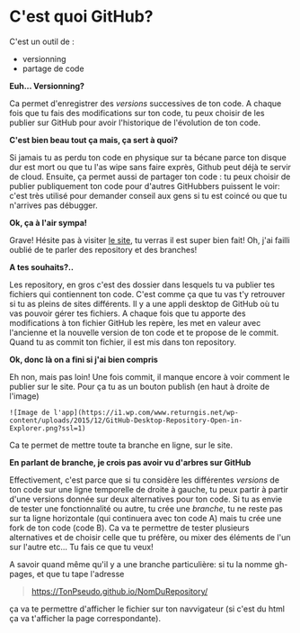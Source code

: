 # C'est quoi GitHub?

C'est un outil de :
- versionning
- partage de code

**Euh... Versionning?**

Ca permet d'enregistrer des *versions* successives de ton code. A chaque fois que tu fais des modifications sur ton code, tu peux choisir de les publier sur GitHub pour avoir l'historique de l'évolution de ton code.

**C'est bien beau tout ça mais, ça sert à quoi?**

Si jamais tu as perdu ton code en physique sur ta bécane parce ton disque dur est mort ou que tu l'as wipe sans faire exprès, Github peut déjà te servir de cloud.
Ensuite, ça permet aussi de partager ton code : tu peux choisir de publier publiquement ton code pour d'autres GitHubbers puissent le voir: c'est très utilisé pour demander conseil aux gens si tu est coincé ou que tu n'arrives pas débugger.

**Ok, ça à l'air sympa!**

Grave! Hésite pas à visiter [le site](https://github.com/), tu verras il est super bien fait!
Oh, j'ai failli oublié de te parler des repository et des branches!

**A tes souhaits?..**

Les repository, en gros c'est des dossier dans lesquels tu va publier tes fichiers qui contiennent ton code. C'est comme ça que tu vas t'y retrouver si tu as pleins de sites différents. Il y a une appli desktop de GitHub où tu vas pouvoir gérer tes fichiers. A chaque fois que tu apporte des modifications à ton fichier GitHub les repère, les met en valeur avec l'ancienne et la nouvelle version de ton code et te propose de le commit. Quand tu as commit ton fichier, il est mis dans ton repository.

**Ok, donc là on a fini si j'ai bien compris**

Eh non, mais pas loin! Une fois commit, il manque encore à voir comment le publier sur le site. Pour ça tu as un bouton publish (en haut à droite de l'image)

```
![Image de l'app](https://i1.wp.com/www.returngis.net/wp-content/uploads/2015/12/GitHub-Desktop-Repository-Open-in-Explorer.png?ssl=1)
```

Ca te permet de mettre toute ta branche en ligne, sur le site.

**En parlant de branche, je crois pas avoir vu d'arbres sur GitHub**

Effectivement, c'est parce que si tu considère les différentes *versions* de ton code sur une ligne temporelle de droite à gauche, tu peux partir à partir d'une versions donnée sur deux alternatives pour ton code. Si tu as envie de tester une fonctionnalité ou autre, tu crée une *branche*, tu ne reste pas sur ta ligne horizontale (qui continuera avec ton code A) mais tu crée une fork de ton code (code B). Ca va te permettre de tester plusieurs alternatives et de choisir celle que tu préfère, ou mixer des éléments de l'un sur l'autre etc... Tu fais ce que tu veux!

A savoir quand même qu'il y a une branche particulière: si tu la nomme gh-pages, et que tu tape l'adresse

> https://TonPseudo.github.io/NomDuRepository/

ça va te permettre d'afficher le fichier sur ton navvigateur (si c'est du html ça va t'afficher la page correspondante).
